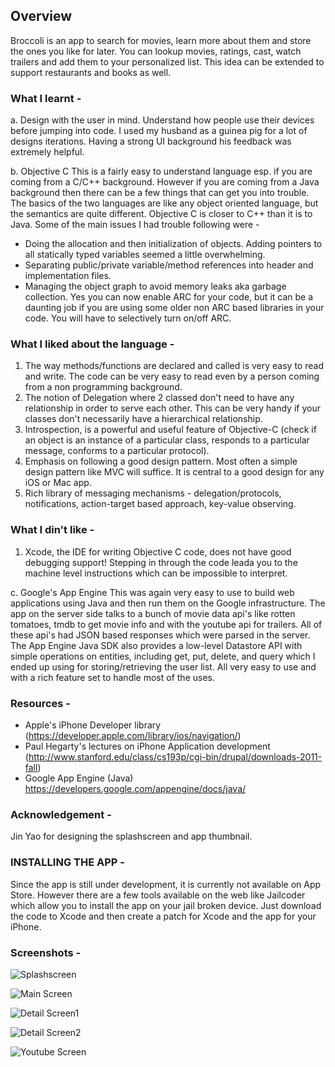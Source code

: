 ## Overview
Broccoli is an app to search for movies, learn more about them and store the ones you like for later. You can lookup movies, ratings, cast, watch trailers and add them to your personalized list. This idea can be extended to support restaurants and books as well.

### What I learnt -

a. Design with the user in mind. Understand how people use their devices before jumping into code.
I used my husband as a guinea pig for a lot of designs iterations. Having a strong UI background his feedback was extremely helpful.

b. Objective C
This is a fairly easy to understand language esp. if you are coming from a C/C++ background.
However if you are coming from a Java background then there can be a few things that can get you into trouble.
The basics of the two languages are like any object oriented language, but the semantics are quite different.
Objective C is closer to C++ than it is to Java. Some of the main issues I had trouble following were -
  - Doing the allocation and then initialization of objects. Adding pointers to all statically typed variables seemed a little overwhelming.
  - Separating public/private variable/method references into header and implementation files.
  - Managing the object graph to avoid memory leaks aka garbage collection. Yes you can now enable ARC for your code, but it can be a daunting job if you are using some older non ARC based libraries in your code. You will have to selectively turn on/off ARC.

### What I liked about the language -
1. The way methods/functions are declared and called is very easy to read and write. The code can be very easy to read even by a person coming from a non programming background.
2. The notion of Delegation where 2 classed don't need to have any relationship in order to serve each other. This can be very handy if your classes don't necessarily have a hierarchical relationship.
3. Introspection, is a powerful and useful feature of Objective-C (check if an object is an instance of a particular class, responds to a particular message, conforms to a particular protocol).
4. Emphasis on following a good design pattern. Most often a simple design pattern like MVC will suffice. It is central to a good design for any iOS or Mac app.
5. Rich library of messaging mechanisms - delegation/protocols, notifications, action-target based approach, key-value observing.

### What I din't like -
1. Xcode, the IDE for writing Objective C code, does not have good debugging support! Stepping in through the code leada you to the machine level instructions which can be impossible to interpret.

c. Google's App Engine
This was again very easy to use to build web applications using Java and then run them on the Google infrastructure.
The app on the server side talks to a bunch of movie data api's like rotten tomatoes, tmdb to get movie info and with the
youtube api for trailers. All of these api's had JSON based responses which were parsed in the server.
The App Engine Java SDK also provides a low-level Datastore API with simple operations on entities, including get, put, delete, and query which I ended up using for storing/retrieving the user list. All very easy to use and with a rich feature set to handle most of the uses.

### Resources -
  - Apple's iPhone Developer library (https://developer.apple.com/library/ios/navigation/)
  - Paul Hegarty's lectures on iPhone Application development (http://www.stanford.edu/class/cs193p/cgi-bin/drupal/downloads-2011-fall)
  - Google App Engine (Java) https://developers.google.com/appengine/docs/java/

### Acknowledgement -
Jin Yao for designing the splashscreen and app thumbnail.

### INSTALLING THE APP -
Since the app is still under development, it is currently not available on App Store. However there are a few tools available on the web like Jailcoder which allow you to install the app on your jail broken device. Just download the code to Xcode and then create a patch for Xcode and the app for your iPhone. 

### Screenshots -
![Splashscreen](http://i.imgur.com/d5Nd5fD.png)

![Main Screen](http://i.imgur.com/DBhp2uR.png)

![Detail Screen1](http://i.imgur.com/xmOeph9.png)

![Detail Screen2](http://i.imgur.com/w0roIKJ.png)

![Youtube Screen](http://i.imgur.com/WRRl1RX.png)
